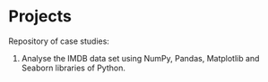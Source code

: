 # Projects
Repository of case studies:
1. Analyse the IMDB data set using NumPy, Pandas, Matplotlib and Seaborn libraries of Python.
